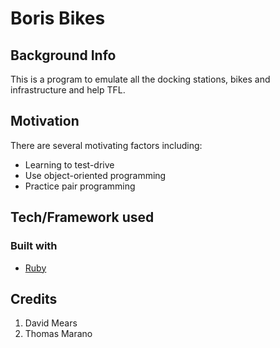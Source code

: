# Boris Bikes

## Background Info

This is a program to emulate all the docking stations, bikes and infrastructure and help TFL.

## Motivation

There are several motivating factors including:

- Learning to test-drive
- Use object-oriented programming
- Practice pair programming

## Tech/Framework used

### Built with

* [Ruby](https://www.ruby-lang.org/en/)


## Credits

1. David Mears
2. Thomas Marano
